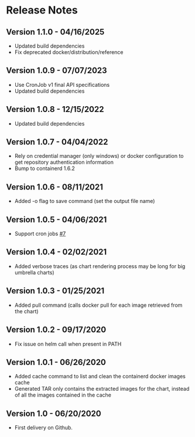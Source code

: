 # Release Notes

## Version 1.1.0 - 04/16/2025
* Updated build dependencies
* Fix deprecated docker/distribution/reference

## Version 1.0.9 - 07/07/2023
* Use CronJob v1 final API specifications
* Updated build dependencies

## Version 1.0.8 - 12/15/2022
* Updated build dependencies

## Version 1.0.7 - 04/04/2022
* Rely on credential manager (only windows) or docker configuration to get repository authentication information
* Bump to containerd 1.6.2

## Version 1.0.6 - 08/11/2021
* Added -o flag to save command (set the output file name)

## Version 1.0.5 - 04/06/2021
* Support cron jobs [#7](https://github.com/cvila84/helm-image/issues/7)

## Version 1.0.4 - 02/02/2021
* Added verbose traces (as chart rendering process may be long for big umbrella charts)

## Version 1.0.3 - 01/25/2021
* Added pull command (calls docker pull for each image retrieved from the chart)

## Version 1.0.2 - 09/17/2020
* Fix issue on helm call when present in PATH

## Version 1.0.1 - 06/26/2020
* Added cache command to list and clean the containerd docker images cache
* Generated TAR only contains the extracted images for the chart, instead of all the images contained in the cache

## Version 1.0 - 06/20/2020
* First delivery on Github.
